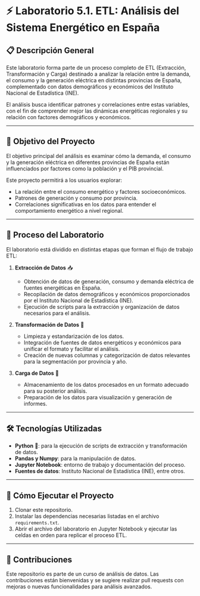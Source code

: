 # ⚡ Laboratorio 5.1. ETL: Análisis del Sistema Energético en España

## 📋 Descripción General

Este laboratorio forma parte de un proceso completo de ETL (Extracción, Transformación y Carga) destinado a analizar la relación entre la demanda, el consumo y la generación eléctrica en distintas provincias de España, complementado con datos demográficos y económicos del Instituto Nacional de Estadística (INE). 

El análisis busca identificar patrones y correlaciones entre estas variables, con el fin de comprender mejor las dinámicas energéticas regionales y su relación con factores demográficos y económicos.

---

## 🎯 Objetivo del Proyecto

El objetivo principal del análisis es examinar cómo la demanda, el consumo y la generación eléctrica en diferentes provincias de España están influenciados por factores como la población y el PIB provincial. 

Este proyecto permitirá a los usuarios explorar:
- La relación entre el consumo energético y factores socioeconómicos.
- Patrones de generación y consumo por provincia.
- Correlaciones significativas en los datos para entender el comportamiento energético a nivel regional.

---

## 🔄 Proceso del Laboratorio

El laboratorio está dividido en distintas etapas que forman el flujo de trabajo ETL:

1. **Extracción de Datos** 📥
   - Obtención de datos de generación, consumo y demanda eléctrica de fuentes energéticas en España.
   - Recopilación de datos demográficos y económicos proporcionados por el Instituto Nacional de Estadística (INE).
   - Ejecución de scripts para la extracción y organización de datos necesarios para el análisis.

2. **Transformación de Datos** 🔧
   - Limpieza y estandarización de los datos.
   - Integración de fuentes de datos energéticos y económicos para unificar el formato y facilitar el análisis.
   - Creación de nuevas columnas y categorización de datos relevantes para la segmentación por provincia y año.

3. **Carga de Datos** 💾
   - Almacenamiento de los datos procesados en un formato adecuado para su posterior análisis.
   - Preparación de los datos para visualización y generación de informes.

---

## 🛠️ Tecnologías Utilizadas

- **Python** 🐍: para la ejecución de scripts de extracción y transformación de datos.
- **Pandas y Numpy**: para la manipulación de datos.
- **Jupyter Notebook**: entorno de trabajo y documentación del proceso.
- **Fuentes de datos**: Instituto Nacional de Estadística (INE), entre otros.

---

## 🚀 Cómo Ejecutar el Proyecto

1. Clonar este repositorio.
2. Instalar las dependencias necesarias listadas en el archivo `requirements.txt`.
3. Abrir el archivo del laboratorio en Jupyter Notebook y ejecutar las celdas en orden para replicar el proceso ETL.

---

## 🤝 Contribuciones

Este repositorio es parte de un curso de análisis de datos. Las contribuciones están bienvenidas y se sugiere realizar pull requests con mejoras o nuevas funcionalidades para análisis avanzados.
 
